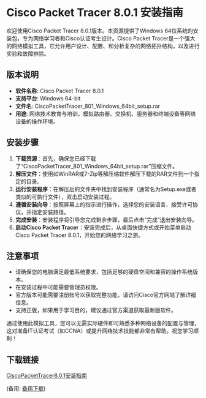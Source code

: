 # Cisco Packet Tracer 8.0.1 安装指南

欢迎使用Cisco Packet Tracer 8.0.1版本。本资源提供了Windows 64位系统的安装包，专为网络学习者和Cisco认证考生设计。Cisco Packet Tracer是一个强大的网络模拟工具，它允许用户设计、配置、和分析复杂的网络拓扑结构，以及进行实验和故障排除。

## 版本说明

- **软件名称**: Cisco Packet Tracer 8.0.1
- **支持平台**: Windows 64-bit
- **文件名**: CiscoPacketTracer_801_Windows_64bit_setup.rar
- **用途**: 网络技术教育与培训，模拟路由器、交换机、服务器和终端设备等网络设备的操作环境。

## 安装步骤

1. **下载资源**：首先，确保您已经下载了“CiscoPacketTracer_801_Windows_64bit_setup.rar”压缩文件。
2. **解压文件**：使用如WinRAR或7-Zip等解压缩软件解压下载的RAR文件到一个指定的目录。
3. **运行安装程序**：在解压后的文件夹中找到安装程序（通常名为Setup.exe或者类似的可执行文件），双击启动安装过程。
4. **遵循安装向导**：按照屏幕上的指示进行操作，选择您的安装语言、接受许可协议，并指定安装路径。
5. **完成安装**：安装程序将引导您完成剩余步骤，最后点击“完成”退出安装向导。
6. **启动Cisco Packet Tracer**：安装完成后，从桌面快捷方式或开始菜单启动Cisco Packet Tracer 8.0.1，开始您的网络学习之旅。

## 注意事项

- 请确保您的电脑满足最低系统要求，包括足够的硬盘空间和兼容的操作系统版本。
- 在安装过程中可能需要管理员权限。
- 官方版本可能需要注册账号以获取完整功能，请访问Cisco官方网站了解详细信息。
- 支持正版，如果用于学习目的，建议通过官方渠道获取最新版软件。

通过使用此模拟工具，您可以无需实际硬件即可熟悉多种网络设备的配置与管理，这对准备IT认证考试（如CCNA）或提升网络技术技能都非常有帮助。祝您学习顺利！

## 下载链接
[CiscoPacketTracer8.0.1安装指南](https://pan.quark.cn/s/ee682215b6af) 

(备用: [备用下载](https://pan.baidu.com/s/1xDJVFAZwtU_uUArV-XuFHQ?pwd=1234))
